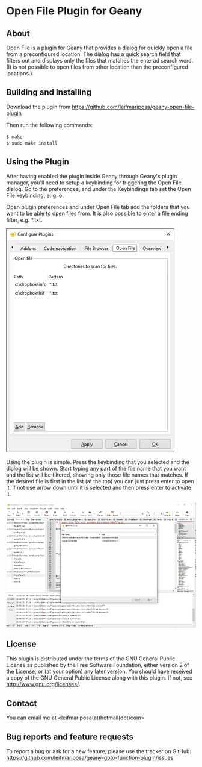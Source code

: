 Open File Plugin for Geany
=========================

About
-----------

Open File is a plugin for Geany that provides a dialog for quickly open a file from a preconfigured location.
The dialog has a quick search field that filters out and displays only the files that matches the enterad search word. 
(It is not possible to open files from other location than the preconfigured locations.)


Building and Installing
-----------------------

Download the plugin from https://github.com/leifmariposa/geany-open-file-plugin

Then run the following commands:

```bash
$ make
$ sudo make install
```

Using the Plugin
----------------

After having enabled the plugin inside Geany through Geany's plugin manager,
you'll need to setup a keybinding for triggering the Open File dialog. Go to
the preferences, and under the Keybindings tab set the Open File keybinding, e. g. <Primary><Shift>o.

Open plugin preferences and under Open File tab add the folders that you want to be able to open files from.
It is also possible to enter a file ending filter, e.g. *.txt.

![screenshot](https://github.com/leifmariposa/geany-open-file-plugin/blob/master/screenshots/configure.png?raw=true)

Using the plugin is simple. Press the keybinding that you selected and the dialog will be shown.
Start typing any part of the file name that you want and the list will be filtered, showing only those 
file names that matches. If the desired file is first in the list (at the top) you can just press enter 
to open it, if not use arrow down until it is selected and then press enter to activate it.

![screenshot](https://github.com/leifmariposa/geany-open-file-plugin/blob/master/screenshots/screenshot.png?raw=true)

License
----------------

This plugin is distributed under the terms of the GNU General Public License
as published by the Free Software Foundation, either version 2 of the
License, or (at your option) any later version. You should have received a copy
of the GNU General Public License along with this plugin.  If not, see
<http://www.gnu.org/licenses/>.

Contact
----------------

You can email me at &lt;leifmariposa(at)hotmail(dot)com&gt;


Bug reports and feature requests
----------------

To report a bug or ask for a new feature, please use the tracker
on GitHub: https://github.com/leifmariposa/geany-goto-function-plugin/issues

